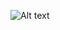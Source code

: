 ![Alt text](https://g.gravizo.com/svg?digraph%20G%20{A%20-%3E%20B%20[label=%220-9%22];A%20-%3E%20Z%20[label=%220-9%22];B%20-%3E%20Z%20[label=%220-9%22];B%20-%3E%20B%20[label=%220-9%22];B%20-%3E%20D%20[label=%22.%22];B%20-%3E%20E%20[label=%22eE%22];D%20-%3E%20H%20[label=%220-9%22];D%20-%3E%20D%20[label=%220-9%22];H%20-%3E%20E%20[label=%22eE%22];E%20-%3E%20Z%20[label=%220-9%22];E%20-%3E%20F%20[label=%22-%22];E%20-%3E%20G%20[label=%220-9%22];F%20-%3E%20G%20[label=%220-9%22];F%20-%3E%20Z%20[label=%220-9%22];G%20-%3E%20G%20[label=%220-9%22];G%20-%3E%20Z%20[label=%22fFlL%22];G%20-%3E%20Z%20[label=%220-9%22];})
